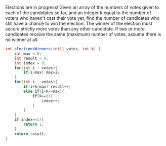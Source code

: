 Elections are in progress!
Given an array of the numbers of votes given to each of the candidates so far, and an integer k equal to the number of voters who haven't cast their vote yet, find the number of candidates who still have a chance to win the election.
The winner of the election must secure strictly more votes than any other candidate. If two or more candidates receive the same (maximum) number of votes, assume there is no winner at all.

```java
int electionsWinners(int[] votes, int k) {
    int max = 0;
    int result = 0;
    int index = 0;
    for(int i : votes){
        if(i>max) max=i;
    }    
    for(int i : votes){
        if(i+k>max) result++;
        else if(i+k==max){
            if(k==0){
                index++;
            }
        }
    }    
    if(index==1){
        return 1;
    }    
    return result;
}
```